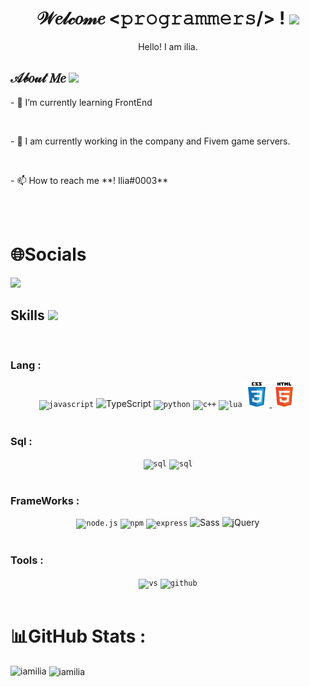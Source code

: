 <!--- Header --->   
<h1 align="center">
  𝒲𝑒𝓁𝒸𝑜𝓂𝑒 &lt;𝚙𝚛𝚘𝚐𝚛𝚊𝚖𝚖𝚎𝚛𝚜/&gt; !
  <a target="_blank">
    <img src="https://github.com/JayantGoel001/JayantGoel001/blob/master/GIF/Hi.gif" width="40px" />
  </a>
</h1>
      
<p align='center'>Hello! I am ilia.</p>


<!--- About You --->   
<h2> 𝒜𝒷𝑜𝓊𝓉 𝑀𝑒 <img src="https://github.com/JayantGoel001/JayantGoel001/blob/master/GIF/Earth.gif" width="24px" style="max-width:100%;"></h2>

<p>- 🌱 I’m currently learning FrontEnd</p>
<br>
<p>- 📔 I am currently working in the company and Fivem game servers. </p>
<br>
<p>- 📫 How to reach me **! Ilia#0003** </p>

<br><br>

# 🌐Socials
<p><a href="https://discord.gg/BFbDt6yNaj">
     <img src="https://img.shields.io/discord/803577880410980364?style=for-the-badge&logo=discord&labelColor=7289da&logoColor=white&color=2c2f33&label=Discord"/>
</a></p>

      
<h2> Skills <img src = "https://media2.giphy.com/media/QssGEmpkyEOhBCb7e1/giphy.gif?cid=ecf05e47a0n3gi1bfqntqmob8g9aid1oyj2wr3ds3mg700bl&rid=giphy.gif" width = 32px> </h2>
<br>
<h3> Lang : </h3>
<div align="center">
    <code><img src="https://img.shields.io/badge/javascript-%23323330.svg?style=for-the-badge&logo=javascript&logoColor=%23F7DF1E" alt="javascript"></code>
    <img src="https://raw.githubusercontent.com/maciejkorsan/typescript-blue/master/logo-text.svg?sanitize=true" alt="TypeScript" height="32px" width="96px" style="max-width: 100%;">
    <code><img src="https://img.shields.io/badge/python-3776AB.svg?style=for-the-badge&logo=python&logoColor=white" alt="python"></code>
    <code><img src="https://img.shields.io/badge/C%2B%2B-00599C?style=for-the-badge&logo=c%2B%2B&logoColor=white" alt="c++"></code>
    <code><img src="https://img.shields.io/badge/lua-2C2D72.svg?style=for-the-badge&logo=lua&logoColor=white" alt="lua"></code>
    <a href="https://www.w3schools.com/css/" rel="nofollow"> <img src="https://raw.githubusercontent.com/devicons/devicon/master/icons/css3/css3-original-wordmark.svg" alt="css3" width="40" height="40" style="max-width: 100%;"> </a>
    <img src="https://raw.githubusercontent.com/devicons/devicon/master/icons/html5/html5-original-wordmark.svg" alt="html5" width="40" height="40" style="max-width: 100%;">
</div>
<br>
<h3> Sql : </h3>
<div align="center">
    <code><img src="https://img.shields.io/badge/mysql-4479A1.svg?style=for-the-badge&logo=mysql&logoColor=white" alt="sql"></code>
    <code><img src="https://img.shields.io/badge/mongo-4479A1.svg?style=for-the-badge&logo=mongo&logoColor=white" alt="sql"></code>
</div>
<br>
<h3> FrameWorks : </h3>
<div align="center">
    <code><img src="https://img.shields.io/badge/node.js-%2343853D.svg?style=for-the-badge&logo=node.js&logoColor=white" alt="node.js"></code>
    <code><img src="https://img.shields.io/badge/NPM-%23000000.svg?style=for-the-badge&logo=npm&logoColor=white" alt="npm"></code>
    <code><img src="https://img.shields.io/badge/express.js-%23404d59.svg?style=for-the-badge&logo=express&logoColor=%2361DAFB" alt="express"></code>
    <img alt="Sass" src="https://camo.githubusercontent.com/587d0f411b348ee05a53c7685b59142e0705ff8d06181d09008438c1a92f1a96/68747470733a2f2f7261776769742e636f6d2f736173732f736173732d736974652f6d61696e2f736f757263652f6173736574732f696d672f6c6f676f732f6c6f676f2e737667" data-canonical-src="https://rawgit.com/sass/sass-site/main/source/assets/img/logos/logo.svg" width="40" height="40" style="max-width: 100%;">
    <img alt="jQuery" src="https://jqueryui.com/jquery-wp-content/themes/jquery/images/logo-jquery-ui.png" width="96px" height="40" style="max-width: 100%;">
</div>
<br>
<h3> Tools : </h3>
<div align="center">
    <code><img src="https://img.shields.io/badge/vscode-007ACC.svg?style=for-the-badge&logo=visualstudiocode&logoColor=white" alt="vs"></code>
    <code><img src="https://img.shields.io/badge/github-%23121011.svg?style=for-the-badge&logo=github&logoColor=white" alt="github"></code>
</div>
<br>

# 📊GitHub Stats :
<div>
    <p><img align="left" src="https://github-readme-stats.vercel.app/api/top-langs?username=iamilia&show_icons=true&locale=en&layout=compact" alt="iamilia" /></p>
    <p>&nbsp;<img align="center" src="https://github-readme-stats.vercel.app/api?username=iamilia&show_icons=true&locale=en" alt="iamilia" /></p>
</div>
